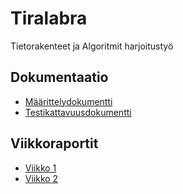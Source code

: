 

# Tiralabra

Tietorakenteet ja Algoritmit harjoitustyö


## Dokumentaatio

-   [Määrittelydokumentti](./docs/maarittelydokumentti.md)
-   [Testikattavuusdokumentti](./docs/testikattavuusdokumentti.md)

## Viikkoraportit

-   [Viikko 1](./docs/viikkoraportit/viikko1.md)
-   [Viikko 2](./docs/viikkoraportit/viikko2.md)


